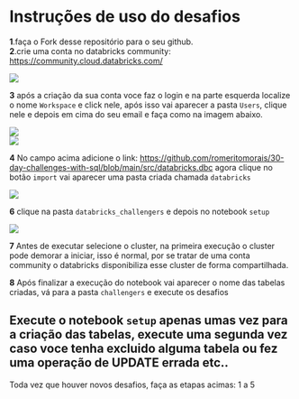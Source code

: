 # Instruções de uso do desafios

**1**.faça o Fork desse repositório para o seu github.  
**2**.crie uma conta no databricks community: https://community.cloud.databricks.com/

![](https://github.com/romeritomorais/30-day-challenges-with-sql/blob/main/src/img/dbc-7.png)  

**3** após a criação da sua conta voce faz o login e na parte esquerda localize o nome `Workspace` e click nele, após isso vai aparecer a pasta `Users`, clique nele e depois em cima do seu email e faça como na imagem abaixo.

![](https://github.com/romeritomorais/30-day-challenges-with-sql/blob/main/src/img/dbc-1.png)  
![](https://github.com/romeritomorais/30-day-challenges-with-sql/blob/main/src/img/dbc-2.png)  

**4** No campo acima adicione o link: https://github.com/romeritomorais/30-day-challenges-with-sql/blob/main/src/databricks.dbc agora clique no botão `import` vai aparecer uma pasta criada chamada `databricks`

![](https://github.com/romeritomorais/30-day-challenges-with-sql/blob/main/src/img/dbc-4.png) 

**6** clique na pasta `databricks_challengers` e depois no notebook `setup`

![](https://github.com/romeritomorais/30-day-challenges-with-sql/blob/main/src/img/dbc-5.png)  

**7** Antes de executar selecione o cluster, na primeira execução o cluster pode demorar a iniciar, isso é normal, por se tratar de uma conta community o databricks disponibiliza esse cluster de forma compartilhada.

**8** Após finalizar a execução do notebook vai aparecer o nome das tabelas criadas, vá para a pasta `challengers` e execute os desafios

## Execute o notebook `setup` apenas umas vez para a criação das tabelas, execute uma segunda vez caso voce tenha excluido alguma tabela ou fez uma operação de UPDATE errada etc..

Toda vez que houver novos desafios, faça as etapas acimas: 1 a 5
